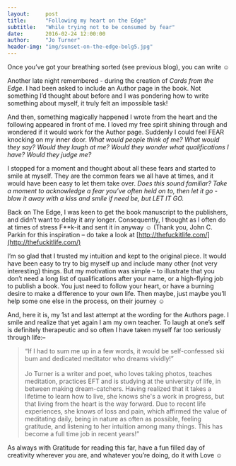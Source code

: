 ```yaml
---
layout:     post
title:      "Following my heart on the Edge"
subtitle:   "While trying not to be consumed by fear"
date:       2016-02-24 12:00:00
author:     "Jo Turner"
header-img: "img/sunset-on-the-edge-bolg5.jpg"
---
```


Once you’ve got your breathing sorted (see previous blog), you can write ☺ 

Another late night remembered - during the creation of *Cards from the Edge*. I had been asked to include an Author page in the book. Not something I’d thought about before and I was pondering how to write something about myself, it truly felt an impossible task!  

And then, something magically happened I wrote from the heart and the following appeared in front of me. I loved my free spirit shining through and wondered if it would work for the Author page. Suddenly I could feel FEAR knocking on my inner door. *What would people think of me? What would they say? Would they laugh at me? Would they wonder what qualifications I have? Would they judge me?*

I stopped for a moment and thought about all these fears and started to smile at myself. They are the common fears we all have at times, and it would have been easy to let them take over. *Does this sound familiar? Take a moment to acknowledge a fear you’ve often held on to, then let it go - blow it away with a kiss and smile if need be, but LET IT GO.*

Back on The Edge, I was keen to get the book manuscript to the publishers, and didn’t want to delay it any longer.  Consequently, I thought as I often do at times of stress F**k-it and sent it in anyway ☺ (Thank you, John C. Parkin for this inspiration – do take a look at [http://thefuckitlife.com/](http://thefuckitlife.com/)

I’m so glad that I trusted my intuition and kept to the original piece. It would have been easy to try to big myself up and include many other (not very interesting) things. But my motivation was simple – to illustrate that you don’t need a long list of qualifications after your name, or a high-flying job to publish a book. You just need to follow your heart, or have a burning desire to make a difference to your own life. Then maybe, just maybe you’ll help some one else in the process, on their journey ☺ 
 
And, here it is, my 1st and last attempt at the wording for the Authors page. I smile and realize that yet again I am my own teacher.  To laugh at one’s self is definitely therapeutic and so often I have taken myself far too seriously through life:– 

<blockquote>“If I had to sum me up in a few words, it would be self-confessed ski bum and dedicated meditator who dreams vividly!”
<br><br>
Jo Turner is a writer and poet, who loves taking photos, teaches meditation, practices EFT and is studying at the university of life, in between making dream-catchers. Having realized that it takes a lifetime to learn how to live, she knows she's a work in progress, but that living from the heart is the way forward. Due to recent life experiences, she knows of loss and pain, which affirmed the value of meditating daily, being in nature as often as possible, feeling gratitude, and listening to her intuition among many things.  This has become a full time job in recent years!”</blockquote>


As always with Gratitude for reading this far, have a fun filled day of creativity wherever you are, and whatever you’re doing, do it with Love ☺

